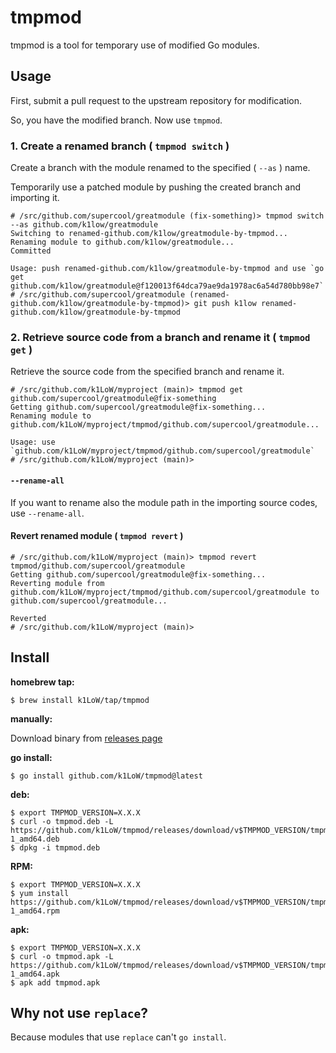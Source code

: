 # tmpmod

tmpmod is a tool for temporary use of modified Go modules.

## Usage

First, submit a pull request to the upstream repository for modification.

So, you have the modified branch. Now use `tmpmod`.

### 1. Create a renamed branch ( `tmpmod switch` )

Create a branch with the module renamed to the specified ( `--as` ) name.

Temporarily use a patched module by pushing the created branch and importing it.

``` console
# /src/github.com/supercool/greatmodule (fix-something)> tmpmod switch --as github.com/k1low/greatmodule
Switching to renamed-github.com/k1low/greatmodule-by-tmpmod...
Renaming module to github.com/k1low/greatmodule...
Committed

Usage: push renamed-github.com/k1low/greatmodule-by-tmpmod and use `go get github.com/k1low/greatmodule@f120013f64dca79ae9da1978ac6a54d780bb98e7`
# /src/github.com/supercool/greatmodule (renamed-github.com/k1low/greatmodule-by-tmpmod)> git push k1low renamed-github.com/k1low/greatmodule-by-tmpmod
```

### 2. Retrieve source code from a branch and rename it ( `tmpmod get` )

Retrieve the source code from the specified branch and rename it.

``` console
# /src/github.com/k1LoW/myproject (main)> tmpmod get github.com/supercool/greatmodule@fix-something
Getting github.com/supercool/greatmodule@fix-something...
Renaming module to github.com/k1LoW/myproject/tmpmod/github.com/supercool/greatmodule...

Usage: use `github.com/k1LoW/myproject/tmpmod/github.com/supercool/greatmodule`
# /src/github.com/k1LoW/myproject (main)>
```

#### `--rename-all`

If you want to rename also the module path in the importing source codes, use `--rename-all`.

#### Revert renamed module ( `tmpmod revert` )

``` console
# /src/github.com/k1LoW/myproject (main)> tmpmod revert tmpmod/github.com/supercool/greatmodule
Getting github.com/supercool/greatmodule@fix-something...
Reverting module from github.com/k1LoW/myproject/tmpmod/github.com/supercool/greatmodule to github.com/supercool/greatmodule...

Reverted
# /src/github.com/k1LoW/myproject (main)>
```

## Install

**homebrew tap:**

```console
$ brew install k1LoW/tap/tmpmod
```

**manually:**

Download binary from [releases page](https://github.com/k1LoW/tmpmod/releases)

**go install:**

```console
$ go install github.com/k1LoW/tmpmod@latest
```

**deb:**

``` console
$ export TMPMOD_VERSION=X.X.X
$ curl -o tmpmod.deb -L https://github.com/k1LoW/tmpmod/releases/download/v$TMPMOD_VERSION/tmpmod_$TMPMOD_VERSION-1_amd64.deb
$ dpkg -i tmpmod.deb
```

**RPM:**

``` console
$ export TMPMOD_VERSION=X.X.X
$ yum install https://github.com/k1LoW/tmpmod/releases/download/v$TMPMOD_VERSION/tmpmod_$TMPMOD_VERSION-1_amd64.rpm
```

**apk:**

``` console
$ export TMPMOD_VERSION=X.X.X
$ curl -o tmpmod.apk -L https://github.com/k1LoW/tmpmod/releases/download/v$TMPMOD_VERSION/tmpmod_$TMPMOD_VERSION-1_amd64.apk
$ apk add tmpmod.apk
```

## Why not use `replace`?

Because modules that use `replace` can't `go install`.
